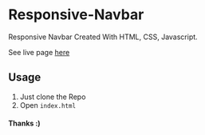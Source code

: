 # Responsive-Navbar
Responsive Navbar Created With HTML, CSS, Javascript.

See live page [here](https://sourabhburse.github.io/Responsive-Navbar/)


## Usage
1. Just clone the Repo
2. Open `index.html`

#### Thanks :)
